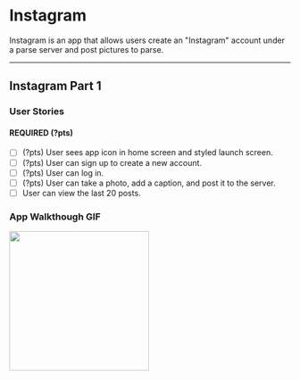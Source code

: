 # Instagram

Instagram is an app that allows users create an "Instagram" account under a parse server and post pictures to parse.

---

## Instagram Part 1

### User Stories

#### REQUIRED (?pts)
- [ ] (?pts) User sees app icon in home screen and styled launch screen.
- [ ] (?pts) User can sign up to create a new account.
- [ ] (?pts) User can log in.
- [ ] (?pts) User can take a photo, add a caption, and post it to the server.
- [ ] User can view the last 20 posts.

### App Walkthough GIF

<img src="YOUR_GIF_URL_HERE" width=250><br>

